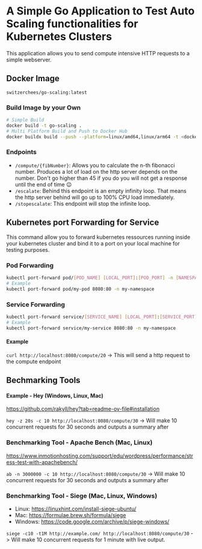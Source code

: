 # A Simple Go Application to Test Auto Scaling functionalities for Kubernetes Clusters

This application allows you to send compute intensive HTTP requests to a simple webserver.

## Docker Image

`switzerchees/go-scaling:latest`

### Build Image by your Own

```bash
# Simple Build
docker build -t go-scaling .
# Multi Platform Build and Push to Docker Hub
docker buildx build --push --platform=linux/amd64,linux/arm64 -t <docker-hub-username>/go-scaling .
```

### Endpoints

- `/compute/{fibNumber}`: Allows you to calculate the n-th fibonacci number. Produces a lot of load on the http server depends on the number. Don't go higher than 45 if you do you will not get a response until the end of time 😉
- `/escalate`: Behind this endpoint is an empty infinity loop. That means the http server behind will go up to 100% CPU load immediately.
- `/stopescalate`: This endpoint will stop the infinite loop.

## Kubernetes port Forwarding for Service

This command allow you to forward kubernetes ressources running inside your kubernetes cluster and bind it to a port on your local machine for testing purposes.

### Pod Forwarding

```bash
kubectl port-forward pod/[POD_NAME] [LOCAL_PORT]:[POD_PORT] -n [NAMESPACE]
# Example
kubectl port-forward pod/my-pod 8080:80 -n my-namespace
```

### Service Forwarding

```bash
kubectl port-forward service/[SERVICE_NAME] [LOCAL_PORT]:[SERVICE_PORT] -n [NAMESPACE]
# Example
kubectl port-forward service/my-service 8080:80 -n my-namespace
```

#### Example

`curl http://localhost:8080/compute/20` -> This will send a http request to the compute endpoint

## Bechmarking Tools

#### Example - Hey (Windows, Linux, Mac)

https://github.com/rakyll/hey?tab=readme-ov-file#installation

`hey -z 20s -c 10 http://localhost:8080/compute/30` -> Will make 10 concurrent requests for 30 seconds and outputs a summary after

### Benchmarking Tool - Apache Bench (Mac, Linux)

https://www.inmotionhosting.com/support/edu/wordpress/performance/stress-test-with-apachebench/

`ab -n 3000000 -c 10 http://localhost:8080/compute/30` -> Will make 10 concurrent requests for 30 seconds and outputs a summary after

### Benchmarking Tool - Siege (Mac, Linux, Windows)

- Linux: https://linuxhint.com/install-siege-ubuntu/
- Mac: https://formulae.brew.sh/formula/siege
- Windows: https://code.google.com/archive/p/siege-windows/

`siege -c10 -t1M http://example.com/ http://localhost:8080/compute/30` -> Will make 10 concurrent requests for 1 minute with live output.
